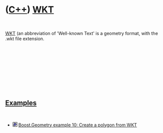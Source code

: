



 

 

 

 

 

([C++](Cpp.md)) [WKT](CppWkt.md)
==================================

 

[WKT](CppWkt.md) (an abbreviation of 'Well-known Text' is a geometry
format, with the .wkt file extension.

 

 

 

 

 

[Examples](CppExample.md)
--------------------------

 

-   ![Boost](PicBoost.png) [Boost.Geometry example 10: Create a polygon
    from WKT](CppBoostGeometryExample10.md)

 

 

 

 

 





 



